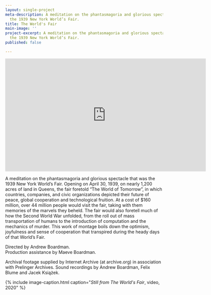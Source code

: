 ```yaml
---
layout: single-project
meta-description: A meditation on the phantasmagoria and glorious spectacle that was
  the 1939 New York World’s Fair.
title: The World's Fair
main-image: ''
project-excerpt: A meditation on the phantasmagoria and glorious spectacle that was
  the 1939 New York World’s Fair.
published: false

---
```

<iframe src="https://player.vimeo.com/video/419998380" width="640" height="360" frameborder="0" allow="autoplay; fullscreen" allowfullscreen></iframe>

A meditation on the phantasmagoria and glorious spectacle that was the 1939 New York World’s Fair. Opening on April 30, 1939, on nearly 1,200 acres of land in Queens, the fair foretold “The World of Tomorrow”, in which countries, companies, and civic organizations depicted their future of peace, global cooperation and technological fruition. At a cost of $160 million, over 44 million people would visit the fair, taking with them memories of the marvels they beheld. The fair would also foretell much of how the Second World War unfolded, from the roll out of mass transportation of humans to the introduction of computation and the mechanics of murder. This work of montage boils down the optimism, joyfulness and sense of cooperation that transpired during the heady days of that World’s Fair.

Directed by Andrew Boardman.  
Production assistance by Maeve Boardman.

Archival footage supplied by Internet Archive (at archive.org) in association with Prelinger Archives. Sound recordings by Andrew Boardman, Felix Blume and Jacek Książek.

<section class="project-column-one" markdown="1">

{% include image-caption.html caption="<I>Still from The World's Fair</i>, video, 2020" %}

</section>